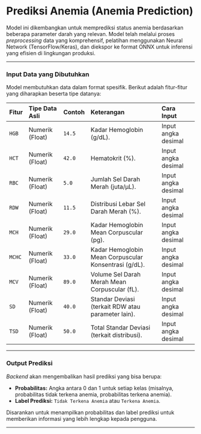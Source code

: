 # Prediksi Anemia (Anemia Prediction)

Model ini dikembangkan untuk memprediksi status anemia berdasarkan beberapa parameter darah yang relevan. Model telah melalui proses *preprocessing* data yang komprehensif, pelatihan menggunakan Neural Network (TensorFlow/Keras), dan diekspor ke format ONNX untuk inferensi yang efisien di lingkungan produksi.

---

### Input Data yang Dibutuhkan

Model membutuhkan data dalam format spesifik. Berikut adalah fitur-fitur yang diharapkan beserta tipe datanya:

| Fitur     | Tipe Data Asli       | Contoh       | Keterangan                                      | Cara Input              |
| :-------- | :------------------- | :----------- | :---------------------------------------------- | :---------------------- |
| `HGB`     | Numerik (Float)      | `14.5`       | Kadar Hemoglobin (g/dL).                        | Input angka desimal     |
| `HCT`     | Numerik (Float)      | `42.0`       | Hematokrit (%).                                 | Input angka desimal     |
| `RBC`     | Numerik (Float)      | `5.0`        | Jumlah Sel Darah Merah (juta/µL).               | Input angka desimal     |
| `RDW`     | Numerik (Float)      | `11.5`       | Distribusi Lebar Sel Darah Merah (%).           | Input angka desimal     |
| `MCH`     | Numerik (Float)      | `29.0`       | Kadar Hemoglobin Mean Corpuscular (pg).         | Input angka desimal     |
| `MCHC`    | Numerik (Float)      | `33.0`       | Kadar Hemoglobin Mean Corpuscular Konsentrasi (g/dL). | Input angka desimal |
| `MCV`     | Numerik (Float)      | `89.0`       | Volume Sel Darah Merah Mean Corpuscular (fL).   | Input angka desimal     |
| `SD`      | Numerik (Float)      | `40.0`       | Standar Deviasi (terkait RDW atau parameter lain). | Input angka desimal |
| `TSD`     | Numerik (Float)      | `50.0`       | Total Standar Deviasi (terkait distribusi).     | Input angka desimal     |

---

### Output Prediksi

*Backend* akan mengembalikan hasil prediksi yang bisa berupa:
* **Probabilitas:** Angka antara 0 dan 1 untuk setiap kelas (misalnya, probabilitas tidak terkena anemia, probabilitas terkena anemia).
* **Label Prediksi:** `Tidak Terkena Anemia` atau `Terkena Anemia`.

Disarankan untuk menampilkan probabilitas dan label prediksi untuk memberikan informasi yang lebih lengkap kepada pengguna.

---
